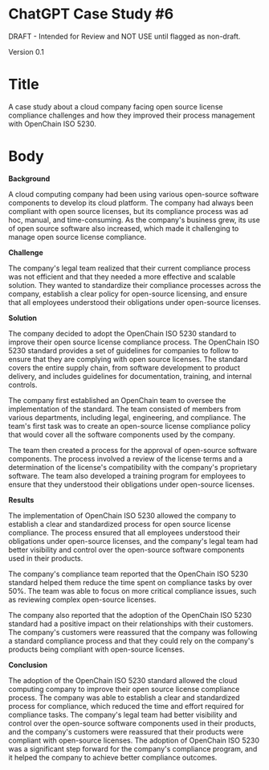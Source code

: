 # ChatGPT Case Study #6

DRAFT - Intended for Review and NOT USE until flagged as non-draft.

Version 0.1

# Title

A case study about a cloud company facing open source license compliance challenges and how they improved their process management with OpenChain ISO 5230.

# Body

**Background**

A cloud computing company had been using various open-source software components to develop its cloud platform. The company had always been compliant with open source licenses, but its compliance process was ad hoc, manual, and time-consuming. As the company's business grew, its use of open source software also increased, which made it challenging to manage open source license compliance.

**Challenge**

The company's legal team realized that their current compliance process was not efficient and that they needed a more effective and scalable solution. They wanted to standardize their compliance processes across the company, establish a clear policy for open-source licensing, and ensure that all employees understood their obligations under open-source licenses.

**Solution**

The company decided to adopt the OpenChain ISO 5230 standard to improve their open source license compliance process. The OpenChain ISO 5230 standard provides a set of guidelines for companies to follow to ensure that they are complying with open source licenses. The standard covers the entire supply chain, from software development to product delivery, and includes guidelines for documentation, training, and internal controls.

The company first established an OpenChain team to oversee the implementation of the standard. The team consisted of members from various departments, including legal, engineering, and compliance. The team's first task was to create an open-source license compliance policy that would cover all the software components used by the company.

The team then created a process for the approval of open-source software components. The process involved a review of the license terms and a determination of the license's compatibility with the company's proprietary software. The team also developed a training program for employees to ensure that they understood their obligations under open-source licenses.

**Results**

The implementation of OpenChain ISO 5230 allowed the company to establish a clear and standardized process for open source license compliance. The process ensured that all employees understood their obligations under open-source licenses, and the company's legal team had better visibility and control over the open-source software components used in their products.

The company's compliance team reported that the OpenChain ISO 5230 standard helped them reduce the time spent on compliance tasks by over 50%. The team was able to focus on more critical compliance issues, such as reviewing complex open-source licenses.

The company also reported that the adoption of the OpenChain ISO 5230 standard had a positive impact on their relationships with their customers. The company's customers were reassured that the company was following a standard compliance process and that they could rely on the company's products being compliant with open-source licenses.

**Conclusion**

The adoption of the OpenChain ISO 5230 standard allowed the cloud computing company to improve their open source license compliance process. The company was able to establish a clear and standardized process for compliance, which reduced the time and effort required for compliance tasks. The company's legal team had better visibility and control over the open-source software components used in their products, and the company's customers were reassured that their products were compliant with open-source licenses. The adoption of OpenChain ISO 5230 was a significant step forward for the company's compliance program, and it helped the company to achieve better compliance outcomes.
